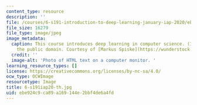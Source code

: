 ```yaml
---
content_type: resource
description: ''
file: /courses/6-s191-introduction-to-deep-learning-january-iap-2020/ebe924c9ca89a169144e2bbf4de6a4fd_6-s191iap20-th.jpg
file_size: 16279
file_type: image/jpeg
image_metadata:
  caption: This course introduces deep learning in computer science. (Image is in
    the public domain. Courtesy of [Markus Spiske](https://wunderstock.com/photo/html-code-on-a-laptop_uL4JekCVlxpt).)
  credit: ''
  image-alt: 'Photo of HTML text on a computer monitor. '
learning_resource_types: []
license: https://creativecommons.org/licenses/by-nc-sa/4.0/
ocw_type: OCWImage
resourcetype: Image
title: 6-s191iap20-th.jpg
uid: ebe924c9-ca89-a169-144e-2bbf4de6a4fd
---
```

